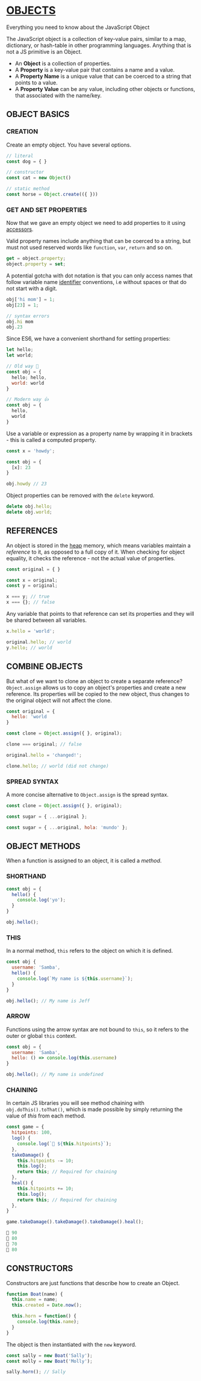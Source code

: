 # [OBJECTS](https://www.youtube.com/watch?v=napDjGFjHR0)
Everything you need to know about the JavaScript Object

The JavaScript object is a collection of key-value pairs, similar to a map, dictionary, or hash-table in other programming languages. Anything that is not a JS primitive is an Object.

  * An **Object** is a collection of properties.
  * A **Property** is a key-value pair that contains a name and a value.
  * A **Property Name** is a unique value that can be coerced to a string that points to a value.
  * A **Property Value** can be any value, including other objects or functions, that associated with the name/key.

## OBJECT BASICS

### CREATION

Create an empty object. You have several options.

```js
// literal
const dog = { }

// constructor
const cat = new Object()

// static method
const horse = Object.create(({ }))
```

### GET AND SET PROPERTIES

Now that we gave an empty object we need to add properties to it using [accessors](https://developer.mozilla.org/en-US/docs/Web/JavaScript/Reference/Operators/Property_accessors).

Valid property names include anything that can be coerced to a string, but must not used reserved words like `function`, `var`, `return` and so on.

```js
get = object.property;
object.property = set;
```

A potential gotcha with dot notation is that you can only access names that follow variable name [identifier](https://developer.mozilla.org/en-US/docs/Glossary/identifier) conventions, i.e without spaces or that do not start with a digit.

```js
obj['hi mom'] = 1;
obj[23] = 1;

// syntax errors
obj.hi mom
obj.23
```

Since ES6, we have a convenient shorthand for setting properties:

```js
let hello;
let world;

// Old way 💩
const obj = {
  hello; hello,
  world: world
}

// Modern way 👍
const obj = {
  hello,
  world
}
```

Use a variable or expression as a property name by wrapping it in brackets - this is called a computed property.

```js
const x = 'howdy';

const obj = {
  [x]: 23
}

obj.howdy // 23
```

Object properties can be removed with the `delete` keyword.

```js
delete obj.hello;
delete obj.world;
```

## REFERENCES

An object is stored in the [heap](https://developers.google.com/web/tools/chrome-devtools/memory-problems/memory-101) memory, which means variables maintain a _reference_ to it, as opposed to a full copy of it. When checking for object equality, it checks the reference - not the actual value of properties.

```js
const original = { }

const x = original;
const y = original;

x === y; // true
x === {}; // false
```

Any variable that points to that reference can set its properties and they will be shared between all variables.

```js
x.hello = 'world';

original.hello; // world
y.hello; // world
```

## COMBINE OBJECTS

But what of we want to clone an object to create a separate reference? `Object.assign` allows us to copy an object's properties and create a new reference. Its properties will be copied to the new object, thus changes to the original object will not affect the clone.

```js
const original = {
  hello: 'world
} 

const clone = Object.assign({ }, original);

clone === original; // false

original.hello = 'changed!';

clone.hello; // world (did not change)
```

### SPREAD SYNTAX

A more concise alternative to `Object.assign` is the spread syntax.

```js
const clone = Object.assign({ }, original);

const sugar = { ...original };

const sugar = { ...original, hola: 'mundo' };
```

## OBJECT METHODS

When a function is assigned to an object, it is called a _method_.

### SHORTHAND

```js
const obj = {
  hello() {
    console.log('yo');
  }
}

obj.hello();
```

### THIS

In a normal method, `this` refers to the object on which it is defined.

```js
const obj {
  username: 'Samba',
  hello() {
    console.log(`My name is ${this.username}`);
  }
}

obj.hello(); // My name is Jeff
```

### ARROW

Functions using the arrow syntax are not bound to `this`, so it refers to the outer or global `this` context.

```js
const obj = {
  username: 'Samba',
  hello: () => console.log(this.username)
}

obj.hello(); // My name is undefined
```

### CHAINING

In certain JS libraries you will see method chaining with `obj.doThis().toThat()`, which is made possible by simply returning the value of _this_ from each method.

```js
const game = {
  hitpoints: 100,
  log() {
    console.log(`👾 ${this.hitpoints}`);
  },
  takeDamage() {
    this.hitpoints -= 10;
    this.log();
    return this; // Required for chaining
  },
  heal() {
    this.hitpoints += 10;
    this.log();
    return this; // Required for chaining
  },
}

game.takeDamage().takeDamage().takeDamage().heal();

👾 90
👾 80
👾 70
👾 80
```

## CONSTRUCTORS

Constructors are just functions that describe how to create an Object.

```js
function Boat(name) {
  this.name = name;
  this.created = Date.now();

  this.horn = function() {
    console.log(this.name);
  }
}
```

The object is then instantiated with the `new` keyword.

```js
const sally = new Boat('Sally');
const molly = new Boat('Molly');

sally.horn(); // Sally
```